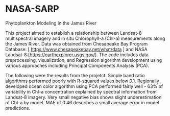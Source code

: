 # NASA-SARP
Phytoplankton Modeling in the James River 

This project aimed to establish a relationship between Landsat-8 multispectral imagery and in situ Chlorophyll-a (Chl-a) measurements along the James River. Data was obtained from Chesapeake Bay Program Database: [ https://www.chesapeakebay.net/what/data ] and NASA Landsat-8:[https://earthexplorer.usgs.gov/]. The code includes data preprocessing, visualization, and Regression algorithm development using various approaches including Principal Components Analysis (PCA). 

The following were the results from the projetct: 
Simple band ratio algorithms performed poorly with R-squared values below 0.1.
Regionally developed ocean color algorithm using PCA performed fairly well - 
63% of variability in Chl-a concentration explained by spectral information from Landsat-8 imagery. Very small negative bias shows slight underestimation of Chl-a by model. MAE of 0.46 describes a small average error in model predictions.
